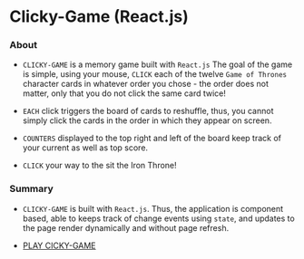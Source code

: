 
# Clicky-Game (React.js)

### About

* `CLICKY-GAME` is a memory game built with `React.js` The goal of the game is simple, using your mouse, `CLICK` each of the twelve `Game of Thrones` character cards in whatever order you chose - the order does not matter, only that you do not click the same card twice!  

* `EACH` click triggers the board of cards to reshuffle, thus, you cannot simply click the cards in the order in which they appear on screen.

* `COUNTERS` displayed to the top right and left of the board keep track of your current as well as top score.

* `CLICK` your way to the sit the Iron Throne!

### Summary

* `CLICKY-GAME` is built with `React.js`. Thus, the application is component based, able to keeps track of change events using `state`, and updates to the page render dynamically and without page refresh.

* [PLAY CICKY-GAME](https://google.com/) 



